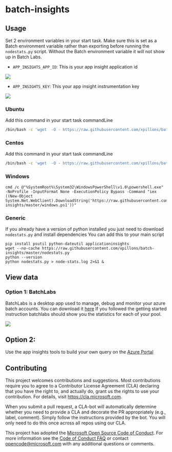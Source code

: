 # batch-insights

## Usage
Set 2 environment variables in your start task.  Make sure this is set as a Batch environment variable rather than exporting before running the `nodestats.py` script.  Without the Batch environment variable it will not show up in Batch Labs.
 * `APP_INSIGHTS_APP_ID`: This is your app insight application id

![](docs/images/app-id.png)

 * `APP_INSIGHTS_KEY`: This your app insight instrumentation key

![](docs/images/inst-key.png)

### Ubuntu
Add this command in your start task commandLine
```bash
/bin/bash -c 'wget  -O - https://raw.githubusercontent.com/xpillons/batch-insights/master/ubuntu.sh | bash'
```

### Centos
Add this command in your start task commandLine
```bash
/bin/bash -c 'wget  -O - https://raw.githubusercontent.com/xpillons/batch-insights/master/centos.sh | bash'
```
### Windows

```batch
cmd /c @"%SystemRoot%\System32\WindowsPowerShell\v1.0\powershell.exe" -NoProfile -InputFormat None -ExecutionPolicy Bypass -Command "iex ((New-Object System.Net.WebClient).DownloadString('https://raw.githubusercontent.com/xpillons/batch-insights/master/windows.ps1'))"

```
### Generic
If you already have a version of python installed you just need to download `nodestats.py` and install dependencies
You can add this to your main script
```
pip install psutil python-dateutil applicationinsights
wget --no-cache https://raw.githubusercontent.com/xpillons/batch-insights/master/nodestats.py
python --version
python nodestats.py > node-stats.log 2>&1 &
```

## View data

### Option 1: BatchLabs
BatchLabs is a desktop app used to manage, debug and monitor your azure batch accounts. You can download it [here](https://azure.github.io/BatchLabs)
If you followed the getting started instruction batchlabs should show you the statistics for each of your pool.

![](docs/images/batchlabs.png)

## Option 2: 
Use the app insights tools to build your own query on the [Azure Portal](https://ms.portal.azure.com/#blade/HubsExtension/Resources/resourceType/microsoft.insights%2Fcomponents)

## Contributing

This project welcomes contributions and suggestions.  Most contributions require you to agree to a
Contributor License Agreement (CLA) declaring that you have the right to, and actually do, grant us
the rights to use your contribution. For details, visit https://cla.microsoft.com.

When you submit a pull request, a CLA-bot will automatically determine whether you need to provide
a CLA and decorate the PR appropriately (e.g., label, comment). Simply follow the instructions
provided by the bot. You will only need to do this once across all repos using our CLA.

This project has adopted the [Microsoft Open Source Code of Conduct](https://opensource.microsoft.com/codeofconduct/).
For more information see the [Code of Conduct FAQ](https://opensource.microsoft.com/codeofconduct/faq/) or
contact [opencode@microsoft.com](mailto:opencode@microsoft.com) with any additional questions or comments.